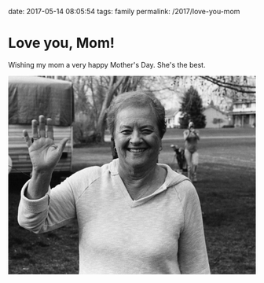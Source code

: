 date: 2017-05-14 08:05:54
tags: family
permalink: /2017/love-you-mom

# Love you, Mom!

Wishing my mom a very happy Mother's Day. She's the best.

![Mom](/_img/2017/2017-Roll-014_35_Mom-768x615.jpg)
